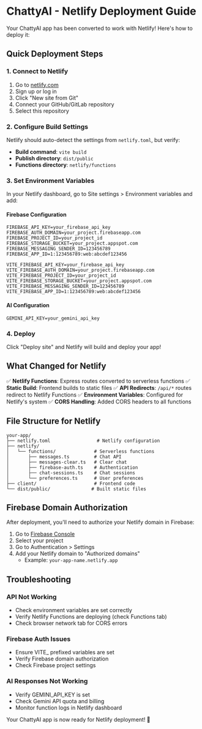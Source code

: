 # ChattyAI - Netlify Deployment Guide

Your ChattyAI app has been converted to work with Netlify! Here's how to deploy it:

## Quick Deployment Steps

### 1. Connect to Netlify
1. Go to [netlify.com](https://netlify.com)
2. Sign up or log in
3. Click "New site from Git"
4. Connect your GitHub/GitLab repository
5. Select this repository

### 2. Configure Build Settings
Netlify should auto-detect the settings from `netlify.toml`, but verify:
- **Build command**: `vite build`
- **Publish directory**: `dist/public`
- **Functions directory**: `netlify/functions`

### 3. Set Environment Variables
In your Netlify dashboard, go to Site settings > Environment variables and add:

#### Firebase Configuration
```
FIREBASE_API_KEY=your_firebase_api_key
FIREBASE_AUTH_DOMAIN=your_project.firebaseapp.com
FIREBASE_PROJECT_ID=your_project_id
FIREBASE_STORAGE_BUCKET=your_project.appspot.com
FIREBASE_MESSAGING_SENDER_ID=123456789
FIREBASE_APP_ID=1:123456789:web:abcdef123456

VITE_FIREBASE_API_KEY=your_firebase_api_key
VITE_FIREBASE_AUTH_DOMAIN=your_project.firebaseapp.com
VITE_FIREBASE_PROJECT_ID=your_project_id
VITE_FIREBASE_STORAGE_BUCKET=your_project.appspot.com
VITE_FIREBASE_MESSAGING_SENDER_ID=123456789
VITE_FIREBASE_APP_ID=1:123456789:web:abcdef123456
```

#### AI Configuration
```
GEMINI_API_KEY=your_gemini_api_key
```

### 4. Deploy
Click "Deploy site" and Netlify will build and deploy your app!

## What Changed for Netlify

✅ **Netlify Functions**: Express routes converted to serverless functions
✅ **Static Build**: Frontend builds to static files
✅ **API Redirects**: `/api/*` routes redirect to Netlify Functions
✅ **Environment Variables**: Configured for Netlify's system
✅ **CORS Handling**: Added CORS headers to all functions

## File Structure for Netlify

```
your-app/
├── netlify.toml                 # Netlify configuration
├── netlify/
│   └── functions/              # Serverless functions
│       ├── messages.ts         # Chat API
│       ├── messages-clear.ts   # Clear chat
│       ├── firebase-auth.ts    # Authentication
│       ├── chat-sessions.ts    # Chat sessions
│       └── preferences.ts      # User preferences
├── client/                     # Frontend code
└── dist/public/               # Built static files
```

## Firebase Domain Authorization

After deployment, you'll need to authorize your Netlify domain in Firebase:

1. Go to [Firebase Console](https://console.firebase.google.com)
2. Select your project
3. Go to Authentication > Settings
4. Add your Netlify domain to "Authorized domains"
   - Example: `your-app-name.netlify.app`

## Troubleshooting

### API Not Working
- Check environment variables are set correctly
- Verify Netlify Functions are deploying (check Functions tab)
- Check browser network tab for CORS errors

### Firebase Auth Issues
- Ensure VITE_ prefixed variables are set
- Verify Firebase domain authorization
- Check Firebase project settings

### AI Responses Not Working
- Verify GEMINI_API_KEY is set
- Check Gemini API quota and billing
- Monitor function logs in Netlify dashboard

Your ChattyAI app is now ready for Netlify deployment! 🚀